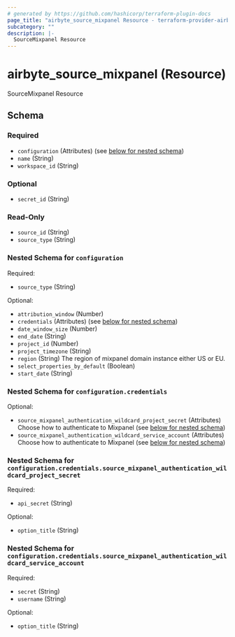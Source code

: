 ```yaml
---
# generated by https://github.com/hashicorp/terraform-plugin-docs
page_title: "airbyte_source_mixpanel Resource - terraform-provider-airbyte-new"
subcategory: ""
description: |-
  SourceMixpanel Resource
---
```


# airbyte_source_mixpanel (Resource)

SourceMixpanel Resource



<!-- schema generated by tfplugindocs -->
## Schema

### Required

- `configuration` (Attributes) (see [below for nested schema](#nestedatt--configuration))
- `name` (String)
- `workspace_id` (String)

### Optional

- `secret_id` (String)

### Read-Only

- `source_id` (String)
- `source_type` (String)

<a id="nestedatt--configuration"></a>
### Nested Schema for `configuration`

Required:

- `source_type` (String)

Optional:

- `attribution_window` (Number)
- `credentials` (Attributes) (see [below for nested schema](#nestedatt--configuration--credentials))
- `date_window_size` (Number)
- `end_date` (String)
- `project_id` (Number)
- `project_timezone` (String)
- `region` (String) The region of mixpanel domain instance either US or EU.
- `select_properties_by_default` (Boolean)
- `start_date` (String)

<a id="nestedatt--configuration--credentials"></a>
### Nested Schema for `configuration.credentials`

Optional:

- `source_mixpanel_authentication_wildcard_project_secret` (Attributes) Choose how to authenticate to Mixpanel (see [below for nested schema](#nestedatt--configuration--credentials--source_mixpanel_authentication_wildcard_project_secret))
- `source_mixpanel_authentication_wildcard_service_account` (Attributes) Choose how to authenticate to Mixpanel (see [below for nested schema](#nestedatt--configuration--credentials--source_mixpanel_authentication_wildcard_service_account))

<a id="nestedatt--configuration--credentials--source_mixpanel_authentication_wildcard_project_secret"></a>
### Nested Schema for `configuration.credentials.source_mixpanel_authentication_wildcard_project_secret`

Required:

- `api_secret` (String)

Optional:

- `option_title` (String)


<a id="nestedatt--configuration--credentials--source_mixpanel_authentication_wildcard_service_account"></a>
### Nested Schema for `configuration.credentials.source_mixpanel_authentication_wildcard_service_account`

Required:

- `secret` (String)
- `username` (String)

Optional:

- `option_title` (String)


